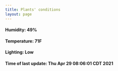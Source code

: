```yaml
---
title: Plants' conditions
layout: page
---
```



#### Humidity: 49%
#### Temperature: 71F
#### Lighting: Low
#### Time of last update: Thu Apr 29 08:06:01 CDT 2021
